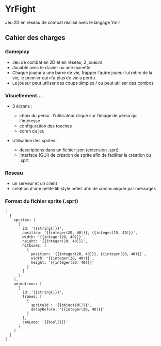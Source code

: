 # YrFight
Jeu 2D en réseau de combat réalisé avec le langage Ymir

## Cahier des charges

### Gameplay

 - Jeu de combat en 2D et en réseau, 2 joueurs
 - Jouable avec le clavier ou une manette
 - Chaque joueur a une barre de vie, frapper l'autre joueur lui retire de la vie, le premier qui n'a plus de vie a perdu
 - Le joueur peut utiliser des coups simples / ou peut utiliser des combos
 
### Visuellement...

 - 3 écrans :
   - choix du perso : l'utilisateur clique sur l'image de perso qui l'intéresse
   - configuration des touches
   - écran du jeu
   
 - Utilisation des sprites :
   - descriptions dans un fichier json (extension .sprt)
   - Interface (GUI)  de création de sprite afin de faciliter la création du .sprt
   
### Réseau

 - un serveur et un client
 - création d'une petite lib style netez afin de communiquer par messages

### Format du fichier sprite (.sprt)

```
[
  {
    sprites: [
      {      
        id: '{{string()}}',
        position: '{{integer(20, 40)}}, {{integer(20, 40)}}',
        width: '{{integer(20, 40)}}',
        height: '{{integer(20, 40)}}',
        hitboxes: [
          {
            position: '{{integer(20, 40)}}, {{integer(20, 40)}}',
            width: '{{integer(20, 40)}}',
            height: '{{integer(20, 40)}}'
          }
        ]
      }
    ],
    animations: [
      {
        id: '{{string()}}',
        frames: [
          {
            spriteId : '{{objectId()}}',
            delayBefore: '{{integer(20, 40)}}'
          }
        ],
        canLoop: '{{bool()}}'
      }
    ]
  }
]
```
